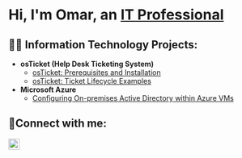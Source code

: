<h1>Hi, I'm Omar, an <a href="https://linkedin.com/in/omar-jamaladdin-8a2719277">IT Professional</a></h1>

<h2>👨‍💻 Information Technology Projects:</h2>

- <b>osTicket (Help Desk Ticketing System)</b>
  - [osTicket: Prerequisites and Installation](https://github.com/Omarjamaladdin/osticket-prereqs)
  - [osTicket: Ticket Lifecycle Examples](https://github.com/Omarjamaladdin/ticket-lifecycle)
- <b>Microsoft Azure</b>
  - [Configuring On-premises Active Directory within Azure VMs](https://github.com/Omarjamaladdin/configure-ad)


<h2>🤳Connect with me:</h2>

[<img align="left" alt="Josh | LinkedIn" width="22px" src="https://cdn.jsdelivr.net/npm/simple-icons@v3/icons/linkedin.svg" />][linkedin]

[linkedin]: https://linkedin.com/in/omar-jamaladdin-8a2719277
